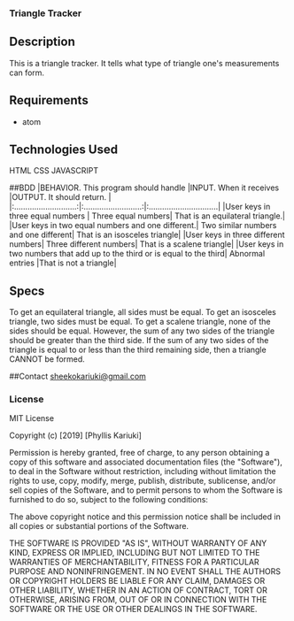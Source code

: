 ### Triangle Tracker

## Description

This is a triangle tracker. It tells what type of triangle one's measurements can form.

## Requirements

* atom


## Technologies Used
HTML
CSS
JAVASCRIPT


##BDD
|BEHAVIOR. This program should handle |INPUT. When it receives |OUTPUT. It should return. |
|:............................:|:..........................:|:...............................|
|User keys in three equal numbers | Three equal numbers| That is an equilateral triangle.|
|User keys in two equal numbers and one different.| Two similar numbers and one different| That is an isosceles triangle|
|User keys in three different numbers| Three different numbers| That is a scalene triangle|
|User keys in two numbers that add up to the third or is equal to the third| Abnormal entries |That is not a triangle|


## Specs
To get an equilateral triangle, all sides must be equal.
To get an isosceles triangle, two sides must be equal.
To get a scalene triangle, none of the sides should be equal. However, the sum of any two sides of the triangle should be greater than the third side.
If the sum of any two sides of the triangle is equal to or less than the third remaining side, then a triangle CANNOT be formed.

##Contact
sheekokariuki@gmail.com

### License

MIT License

Copyright (c) [2019] [Phyllis Kariuki]

Permission is hereby granted, free of charge, to any person obtaining a copy
of this software and associated documentation files (the "Software"), to deal
in the Software without restriction, including without limitation the rights
to use, copy, modify, merge, publish, distribute, sublicense, and/or sell
copies of the Software, and to permit persons to whom the Software is
furnished to do so, subject to the following conditions:

The above copyright notice and this permission notice shall be included in all
copies or substantial portions of the Software.

THE SOFTWARE IS PROVIDED "AS IS", WITHOUT WARRANTY OF ANY KIND, EXPRESS OR
IMPLIED, INCLUDING BUT NOT LIMITED TO THE WARRANTIES OF MERCHANTABILITY,
FITNESS FOR A PARTICULAR PURPOSE AND NONINFRINGEMENT. IN NO EVENT SHALL THE
AUTHORS OR COPYRIGHT HOLDERS BE LIABLE FOR ANY CLAIM, DAMAGES OR OTHER
LIABILITY, WHETHER IN AN ACTION OF CONTRACT, TORT OR OTHERWISE, ARISING FROM,
OUT OF OR IN CONNECTION WITH THE SOFTWARE OR THE USE OR OTHER DEALINGS IN THE
SOFTWARE.
